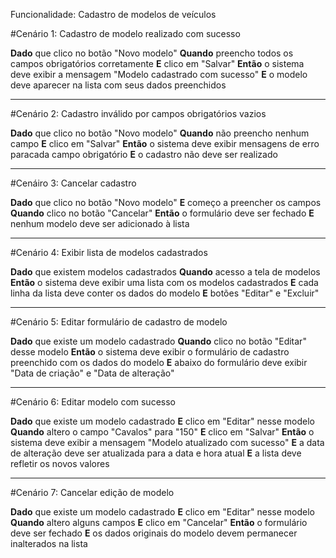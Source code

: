 Funcionalidade: Cadastro de modelos de veículos

#Cenário 1: Cadastro de modelo realizado com sucesso


**Dado** que clico no botão "Novo modelo"
**Quando** preencho todos os campos obrigatórios corretamente
**E** clico em "Salvar"
**Então** o sistema deve exibir a mensagem "Modelo cadastrado com sucesso"
**E** o modelo deve aparecer na lista com seus dados preenchidos

---------------------------------------------------------

#Cenário 2: Cadastro inválido por campos obrigatórios vazios

**Dado** que clico no botão "Novo modelo"
**Quando** não preencho nenhum campo
**E** clico em "Salvar"
**Então** o sistema deve exibir mensagens de erro paracada campo obrigatório
**E** o cadastro não deve ser realizado

---------------------------------------------------------

#Cenáiro 3: Cancelar cadastro

**Dado** que clico no botão "Novo modelo"
**E** começo a preencher os campos
**Quando** clico no botão "Cancelar"
**Então** o formulário deve ser fechado
**E** nenhum modelo deve ser adicionado à lista

---------------------------------------------------------

#Cenário 4: Exibir lista de modelos cadastrados

**Dado** que existem modelos cadastrados
**Quando** acesso a tela de modelos
**Então** o sistema deve exibir uma lista com os modelos cadastrados
**E** cada linha da lista deve conter os dados do modelo
**E** botões "Editar" e "Excluir"

---------------------------------------------------------

#Cenário 5: Editar formulário de cadastro de modelo

 **Dado** que existe um modelo cadastrado
 **Quando** clico no botão "Editar" desse modelo
 **Então** o sistema deve exibir o formulário de cadastro preenchido com os dados do modelo
 **E** abaixo do formulário deve exibir "Data de criação" e "Data de alteração"

 ---------------------------------------------------------

#Cenário 6: Editar modelo com sucesso

**Dado** que existe um modelo cadastrado
**E** clico em "Editar" nesse modelo
**Quando** altero o campo "Cavalos" para "150"
**E** clico em "Salvar"
**Então** o sistema deve exibir a mensagem "Modelo atualizado com sucesso"
**E** a data de alteração deve ser atualizada para a data e hora atual
**E** a lista deve refletir os novos valores

---------------------------------------------------------

#Cenário 7: Cancelar edição de modelo

**Dado** que existe um modelo cadastrado
**E** clico em "Editar" nesse modelo
**Quando** altero alguns campos
**E** clico em "Cancelar"
**Então** o formulário deve ser fechado
**E** os dados originais do modelo devem permanecer inalterados na lista
